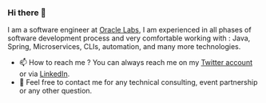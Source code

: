 ### Hi there 👋

I am a software engineer at [Oracle Labs](labs.oracle.com), I am experienced in all phases of software development process and very comfortable working with : Java, Spring, Microservices, CLIs, automation, and many more technologies.

- 📫  How to reach me ? You can always reach me on my [Twitter account](https://twitter.com/TheTahaBasri) or via [LinkedIn](https://www.linkedin.com/in/tahabasri/en/).
- 💬  Feel free to contact me for any technical consulting, event partnership or any other question.
